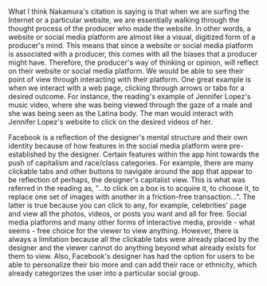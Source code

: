 What I think Nakamura's citation is saying is that when we are surfing the Internet or a particular website, we are essentially walking through the thought process of the producer who made the website. In other words, a website or social media platform are almost like a visual, digitized form of a producer's mind. This means that since a website or social media platform is associated with a producer, this comes with all the biases that a producer might have. Therefore, the producer's way of thinking or opinion, will reflect on their website or social media platform. We would be able to see their point of view through interacting with their platform. One great example is when we interact with a web page, clicking through arrows or tabs for a desired outcome. For instance, the reading's example of Jennifer Lopez's music video, where she was being viewed through the gaze of a male and she was being seen as the Latina body. The man would interact with Jennifer Lopez's website to click on the desired videos of her. 

 Facebook is a reflection of the designer's mental structure and their own identity because of how features in the social media platform were pre-established by the designer. Certain features within the app hint towards the push of capitalism and race/class categories. For example, there are many clickable tabs and other buttons to navigate around the app that appear to be reflection of perhaps, the designer's capitalist view. This is what was referred in the reading as, "...to click on a box is to acquire it, to choose it, to replace one set of images with another in a friction-free transaction...". The latter is true because you can click to any, for example, celebrities' page and view all the photos, videos, or posts you want and all for free. Social media platforms and many other forms of interactive media, provide - what seems - free choice for the viewer to view anything. However, there is always a limitation because all the clickable tabs were already placed by the designer and the viewer cannot do anything beyond what already exists for them to view. Also, Facebook's designer has had the option for users to be able to personalize their bio more and can add their race or ethnicity, which already categorizes the user into a particular social group.
